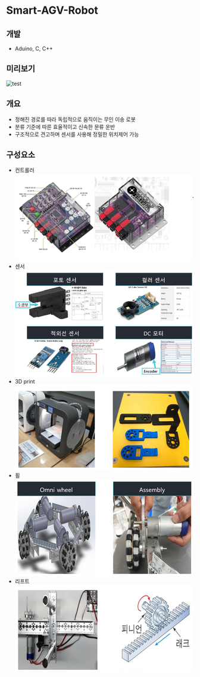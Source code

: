 # Smart-AGV-Robot
## 개발
- Aduino, C, C++

## 미리보기
![test](./files/readme/smart_robot.gif)

## 개요
- 정해진 경로를 따라 독립적으로 움직이는 무인 이송 로봇
- 분류 기준에 따른 효율적이고 신속한 문류 운반
- 구조적으로 견고하며 센서를 사용해 정밀한 위치제어 가능

## 구성요소
- 컨트롤러
![controller](./files/readme/controller.png)
- 센서
![sensor](./files/readme/sensor.png)
- 3D print
![braket](./files/readme/braket.png)
- 휠
![wheel](./files/readme/wheel.png)
- 리프트
![lift](./files/readme/lift.png)